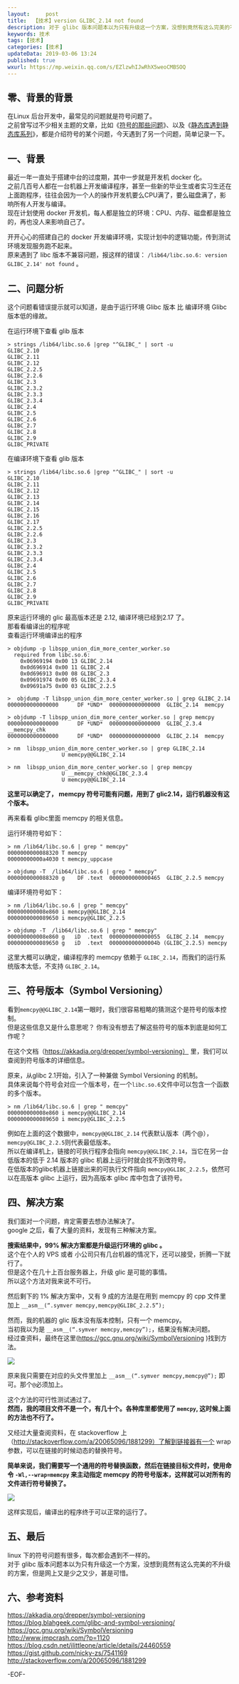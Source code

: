 ```yaml
---   
layout:     post  
title:  【技术】version GLIBC_2.14 not found  
description: 对于 glibc 版本问题本以为只有升级这一个方案，没想到竟然有这么完美的不升级的方案，但是网上又是少之又少，甚是可惜    
keywords: 技术  
tags: [技术]    
categories: [技术]  
updateData: 2019-03-06 13:24  
published: true 
wxurl: https://mp.weixin.qq.com/s/EZlzwhIJwRhX5weoCMBSOQ  
---  
```



## 零、背景的背景  


在Linux 后台开发中，最常见的问题就是符号问题了。  
之前曾写过不少相关主题的文章，比如《[符号的那些问题](https://mp.weixin.qq.com/s/TBGxDKIaJ6Uj8jGAMqMhkw)》、以及《[静态库遇到静态库系列](https://mp.weixin.qq.com/s/xdyX0pQHeeesRvO6Q1rdog)》，都是介绍符号的某个问题，今天遇到了另一个问题，简单记录一下。  


## 一、背景  


最近一年一直处于搭建中台的过度期，其中一步就是开发机 docker 化。  
之前几百号人都在一台机器上开发编译程序，甚至一些新的毕业生或者实习生还在上面跑程序，往往会因为一个人的操作开发机要么CPU满了，要么磁盘满了，影响所有人开发与编译。  
现在计划使用 docker 开发机，每人都是独立的环境：CPU、内存、磁盘都是独立的，再也没人来影响自己了。  


开开心心的搭建自己的 docker 开发编译环境，实现计划中的逻辑功能，传到测试环境发现服务跑不起来。  
原来遇到了 libc 版本不兼容问题，报这样的错误： `/lib64/libc.so.6: version GLIBC_2.14' not found` 。  


## 二、问题分析  


这个问题看错误提示就可以知道，是由于运行环境 Glibc 版本 比 编译环境 Glibc 版本低的缘故。  


在运行环境下查看 glib 版本  


```
> strings /lib64/libc.so.6 |grep "^GLIBC_" | sort -u
GLIBC_2.10
GLIBC_2.11
GLIBC_2.12
GLIBC_2.2.5
GLIBC_2.2.6
GLIBC_2.3
GLIBC_2.3.2
GLIBC_2.3.3
GLIBC_2.3.4
GLIBC_2.4
GLIBC_2.5
GLIBC_2.6
GLIBC_2.7
GLIBC_2.8
GLIBC_2.9
GLIBC_PRIVATE
```


在编译环境下查看 glib 版本  


```
> strings /lib64/libc.so.6 |grep "^GLIBC_" | sort -u
GLIBC_2.10
GLIBC_2.11
GLIBC_2.12
GLIBC_2.13
GLIBC_2.14
GLIBC_2.15
GLIBC_2.16
GLIBC_2.17
GLIBC_2.2.5
GLIBC_2.2.6
GLIBC_2.3
GLIBC_2.3.2
GLIBC_2.3.3
GLIBC_2.3.4
GLIBC_2.4
GLIBC_2.5
GLIBC_2.6
GLIBC_2.7
GLIBC_2.8
GLIBC_2.9
GLIBC_PRIVATE
```


原来运行环境的 glic 最高版本还是 2.12, 编译环境已经到2.17 了。  
那看看编译出的程序呢  
查看运行环境编译出的程序  


```
> objdump -p libspp_union_dim_more_center_worker.so
  required from libc.so.6:
    0x06969194 0x00 13 GLIBC_2.14
    0x0d696914 0x00 11 GLIBC_2.4
    0x0d696913 0x00 08 GLIBC_2.3
    0x09691974 0x00 05 GLIBC_2.3.4
    0x09691a75 0x00 03 GLIBC_2.2.5

>  objdump -T libspp_union_dim_more_center_worker.so | grep GLIBC_2.14
0000000000000000      DF *UND*  0000000000000000  GLIBC_2.14  memcpy

> objdump -T libspp_union_dim_more_center_worker.so | grep memcpy
0000000000000000      DF *UND*  0000000000000000  GLIBC_2.3.4 __memcpy_chk
0000000000000000      DF *UND*  0000000000000000  GLIBC_2.14  memcpy

> nm  libspp_union_dim_more_center_worker.so | grep GLIBC_2.14
                 U memcpy@@GLIBC_2.14

> nm  libspp_union_dim_more_center_worker.so | grep memcpy
                 U __memcpy_chk@@GLIBC_2.3.4
                 U memcpy@@GLIBC_2.14
```


**<red>这里可以确定了， memcpy 符号可能有问题，用到了 glic2.14，运行机器没有这个版本。</red>**  


再来看看 glibc里面 memcpy 的相关信息。  


运行环境符号如下：  


```
> nm /lib64/libc.so.6 | grep " memcpy"
0000000000088320 T memcpy
00000000000a4030 t memcpy_uppcase

> objdump -T  /lib64/libc.so.6 | grep " memcpy"
0000000000088320 g    DF .text  0000000000000465  GLIBC_2.2.5 memcpy
```


编译环境符号如下：  


```
> nm /lib64/libc.so.6 | grep " memcpy"
000000000008e860 i memcpy@@GLIBC_2.14
0000000000089650 i memcpy@GLIBC_2.2.5

> objdump -T  /lib64/libc.so.6 | grep " memcpy"
000000000008e860 g   iD  .text  0000000000000055  GLIBC_2.14  memcpy
0000000000089650 g   iD  .text  000000000000004b (GLIBC_2.2.5) memcpy
```


这里大概可以确定，编译程序的 memcpy 依赖于 `GLIBC_2.14`，而我们的运行系统版本太低，不支持 `GLIBC_2.14`。  


## 三、符号版本（Symbol Versioning）  


看到`memcpy@@GLIBC_2.14`第一眼时，我们很容易粗略的猜测这个是符号的版本控制。  
但是这些信息又是什么意思呢？ 你有没有想去了解这些符号的版本到底是如何工作呢？  


在这个文档（https://akkadia.org/drepper/symbol-versioning） 里，我们可以查阅到符号版本的详细信息。  


原来，从glibc 2.1开始，引入了一种兼做 Symbol Versioning 的机制。  
具体来说每个符号会对应一个版本号，在一个`libc.so.6`文件中可以包含一个函数的多个版本。  


```
> nm /lib64/libc.so.6 | grep " memcpy"
000000000008e860 i memcpy@@GLIBC_2.14
0000000000089650 i memcpy@GLIBC_2.2.5
```


例如在上面的这个数据中，`memcpy@@GLIBC_2.14` 代表默认版本（两个@），`memcpy@GLIBC_2.2.5`则代表最低版本。  
所以在编译机上，链接的可执行程序会指向 `memcpy@@GLIBC_2.14`，当它在另一台低版本的低于 2.14 版本的 glibc 机器上运行时就会找不到改符号。  
在低版本的glibc机器上链接出来的可执行文件指向 `memcpy@GLIBC_2.2.5`，依然可以在高版本 glibc 上运行，因为高版本 glibc 库中包含了该符号。  


## 四、解决方案  


我们面对一个问题，肯定需要去想办法解决了。  
google 之后，看了大量的资料，发现有三种解决方案。  


**搜索结果中，99% 解决方案都是升级运行环境的 glibc 。**  
这个在个人的 VPS 或者 小公司只有几台机器的情况下，还可以接受，折腾一下就行了。  
但是这个在几十上百台服务器上，升级 glic 是可能的事情。  
所以这个方法对我来说不可行。  


然后剩下的 1% 解决方案中，又有 9 成的方法是在用到 memcpy 的 cpp 文件里加上 `__asm__(“.symver memcpy,memcpy@GLIBC_2.2.5”);`  


然而，我的机器的 glic 版本没有版本控制，只有一个 memcpy。  
当初我以为是 `__asm__(“.symver memcpy,memcpy”);`，结果没有解决问题。  
经过查资料，最终在这里(https://gcc.gnu.org/wiki/SymbolVersioning )找到方法。  


![](/images/2019/03/glibc-no-find-02.png)  


原来我只需要在对应的头文件里加上 `__asm__(“.symver memcpy,memcpy@”);` 即可。那个`@`必须加上。  


这个方法的可行性测试通过了。  
**然而，我的项目文件不是一个，有几十个。各种库里都使用了 `memcpy`, 这时候上面的方法也不行了。**  


又经过大量查阅资料，在 stackoverflow 上（http://stackoverflow.com/a/20065096/1881299）了解到链接器有一个 wrap 参数，可以在链接的时候动态的替换符号。  


**简单来说，我们需要写一个通用的符号替换函数，然后在链接目标文件时，使用命令 `-Wl,--wrap=memcpy` 来主动指定 memcpy 的符号号版本，这样就可以对所有的文件进行符号替换了。**  


![](/images/2019/03/glibc-no-find-03.png)  


这样实现后，编译出的程序终于可以正常的运行了。  


## 五、最后  


linux 下的符号问题有很多，每次都会遇到不一样的。  
对于 glibc 版本问题本以为只有升级这一个方案，没想到竟然有这么完美的不升级的方案，但是网上又是少之又少，甚是可惜。  



## 六、参考资料  

https://akkadia.org/drepper/symbol-versioning  
https://blog.blahgeek.com/glibc-and-symbol-versioning/  
https://gcc.gnu.org/wiki/SymbolVersioning  
http://www.jmpcrash.com/?p=1120  
https://blog.csdn.net/ilittleone/article/details/24460559  
https://gist.github.com/nicky-zs/7541169  
http://stackoverflow.com/a/20065096/1881299  


-EOF-  


  
